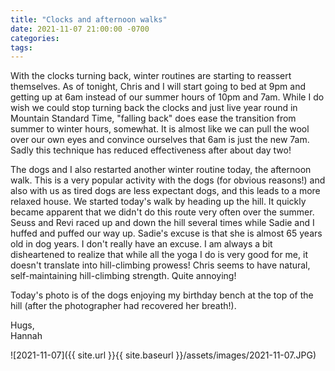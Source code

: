 ```yaml
---
title: "Clocks and afternoon walks"
date: 2021-11-07 21:00:00 -0700
categories:
tags:
---
```


With the clocks turning back, winter routines are starting to reassert themselves. As of tonight, Chris and I will start going to bed at 9pm and getting up at 6am instead of our summer hours of 10pm and 7am. While I do wish we could stop turning back the clocks and just live year round in Mountain Standard Time, "falling back" does ease the transition from summer to winter hours, somewhat. It is almost like we can pull the wool over our own eyes and convince ourselves that 6am is just the new 7am. Sadly this technique has reduced effectiveness after about day two! 

The dogs and I also restarted another winter routine today, the afternoon walk. This is a very popular activity with the dogs (for obvious reasons!) and also with us as tired dogs are less expectant dogs, and this leads to a more relaxed house. We started today's walk by heading up the hill. It quickly became apparent that we didn't do this route very often over the summer. Seuss and Revi raced up and down the hill several times while Sadie and I huffed and puffed our way up. Sadie's excuse is that she is almost 65 years old in dog years. I don't really have an excuse. I am always a bit disheartened to realize that while all the yoga I do is very good for me, it doesn't translate into hill-climbing prowess! Chris seems to have natural, self-maintaining hill-climbing strength. Quite annoying!

Today's photo is of the dogs enjoying my birthday bench at the top of the hill (after the photographer had recovered her breath!).

Hugs,<br />
Hannah

![2021-11-07]({{ site.url }}{{ site.baseurl }}/assets/images/2021-11-07.JPG)